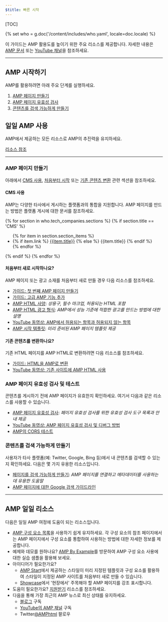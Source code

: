 ```yaml
---
$title: 빠른 시작
---
```


[TOC]

{% set who = g.doc('/content/includes/who.yaml', locale=doc.locale) %}

이 가이드는 AMP 활용도를 높이기 위한 주요 리소스를 제공합니다.  자세한 내용은 [AMP 문서](/ko/docs/) 또는 [YouTube 채널](https://www.youtube.com/channel/UCXPBsjgKKG2HqsKBhWA4uQw)을 참조하세요. 

<hr>

## AMP 시작하기

AMP를 활용하려면 아래 주요 단계를 실행하세요.

1.  [AMP 페이지 만들기](#create-your-amp-pages)
2.  [AMP 페이지 유효성 검사](#validate-and-test-amp-pages)
3.  [콘텐츠를 검색 가능하게 만들기](#make-your-content-discoverable)

## 일일 AMP 사용

AMP에서 제공하는 모든 리소스로 AMP의 추진력을 유지하세요.

<a class="button" href="#amp-day-to-day-resources"> 리소스 참조</a>

<hr>

### AMP 페이지 만들기

아래에서 [CMS 사용](#using-a-cms?), [처음부터 시작](#starting-from-scratch?) 또는 [기존 콘텐츠 변환](#converting-existing-content?) 관련 섹션을 참조하세요.

#### CMS 사용

AMP는 다양한 타사에서 게시하는 플랫폼과의 통합을 지원합니다. AMP 페이지를 만드는 방법은 플랫폼 게시에 대한 문서를 참조하세요.

<div>
  {% for section in who.tech_companies.sections %}
    {% if section.title == 'CMS' %}
      <ul>
        {% for item in section.section_items %}
          <li class="item">
            {% if item.link %}
              <a href="{{item.link}}">{{item.title}}</a>
            {% else %}
              {{item.title}}
            {% endif %}
          </li>
        {% endfor %}
        </ul>
    {% endif %}
  {% endfor %}
</div>

#### 처음부터 새로 시작하나요?

AMP 페이지 또는 광고 소재를 처음부터 새로 만들 경우 다음 리소스를 참조하세요.

*   [가이드: 첫 번째 AMP 페이지 만들기](ko/docs/tutorials/create.html)
*   [가이드: 고급 AMP 기능 추가](ko/docs/tutorials/add_advanced.html)
*   [AMP HTML 사양](ko/docs/reference/spec.html#the-amp-html-format): *상용구, 필수 마크업, 허용되는 HTML 포함*
*   [AMP HTML 광고 형식](https://github.com/ampproject/amphtml/blob/master/extensions/amp-a4a/amp-a4a-format.md): *AMP에서 성능 기준에 적합한 광고를 만드는 방법에 대한 설명*
*   [YouTube 동영상: AMP에서 허용되는 항목과 허용되지 않는 항목](https://youtu.be/Gv8A4CktajQ)
*   [AMP 시작 템플릿](https://www.ampstart.com/): *미리 준비된 AMP 페이지 템플릿 제공*

#### 기존 콘텐츠를 변환하나요?

기존 HTML 페이지를 AMP HTML로 변환하려면 다음 리소스를 참조하세요.

*   [가이드: HTML을 AMP로 변환](ko/docs/tutorials/converting.html)
*   [YouTube 동영상: 기존 사이트에 AMP HTML 사용](https://youtu.be/OO9oKhs80aI)

### AMP 페이지 유효성 검사 및 테스트

콘텐츠를 게시하기 전에 AMP 페이지가 유효한지 확인하세요.  여기서 다음과 같은 리소스를 사용할 수 있습니다.

*   [AMP 페이지 유효성 검사](ko/docs/guides/validate.html): *페이지 유효성 검사를 위한 유효성 검사 도구 목록과 안내 제공*
*   [YouTube 동영상: AMP 페이지 유효성 검사 및 디버그 방법](https://www.youtube.com/watch?v=npum8JsITQE&t=13s)
*   [AMP의 CORS 테스트](ko/docs/guides/amp-cors-requests.html#testing-cors-in-amp)

### 콘텐츠를 검색 가능하게 만들기

사용자가 타사 플랫폼(예: Twitter, Google, Bing 등)에서 내 콘텐츠를 검색할 수 있는지 확인하세요. 다음은 몇 가지 유용한 리소스입니다.

*   [페이지를 검색 가능하게 만들기](ko/docs/guides/discovery.html): *AMP 페이지를 연결하고 메타데이터를 사용하는 데 유용한 도움말*
*   [AMP 페이지에 대한 Google 검색 가이드라인](https://support.google.com/webmasters/answer/6340290)

<hr>

## AMP 일일 리소스

다음은 일일 AMP 여정에 도움이 되는 리소스입니다.

*   [AMP 구성 요소 목록](ko/docs/reference/components.html)을 사용하기 쉽게 유지하세요.  각 구성 요소의 참조 페이지에서는 AMP 페이지에서 구성 요소를 통합하여 사용하는 방법에 대한 자세한 정보를 제공합니다.
*   예제와 데모를 원하나요?  [AMP By Example](https://ampbyexample.com/)를 방문하여 AMP 구성 요소 사용에 대한 실습 샘플을 활용해 보세요.
*   아이디어가 필요한가요?
    *   [AMP Start](https://www.ampstart.com/)에서 제공하는 스타일이 미리 지정된 템플릿과 구성 요소를 활용하여 스타일이 지정된 AMP 사이트를 처음부터 새로 만들 수 있습니다.
    *   [Showcase](/learn/showcases/)에서 '현장에서' 주목해야 할 AMP 페이지를 강조 표시합니다.
*   도움이 필요한가요? [지원받기](ko/support/developer/get_support.html) 리소스를 참조하세요.
*   다음을 통해 가장 최근의 AMP 뉴스로 최신 상태를 유지하세요.
    *   [블로그](https://amphtml.wordpress.com/) 구독
    *   [YouTube의 AMP 채널](https://www.youtube.com/channel/UCXPBsjgKKG2HqsKBhWA4uQw) 구독
    *   Twitter[@AMPhtml](https://twitter.com/amphtml) 팔로우
 
